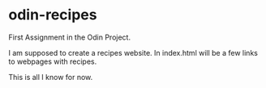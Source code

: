# odin-recipes

First Assignment in the Odin Project.

I am supposed to create a recipes website.
In index.html will be a few links to webpages with recipes.

This is all I know for now.
